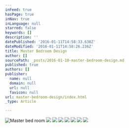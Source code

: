 ```yaml
---
inFeed: true
hasPage: true
inNav: true
inLanguage: null
starred: false
keywords: []
description: ''
datePublished: '2016-01-11T14:58:33.638Z'
dateModified: '2016-01-11T14:58:26.236Z'
title: Master Bedroom Design
author: []
sourcePath: _posts/2016-01-10-master-bedroom-design.md
published: true
authors: []
publisher:
  name: null
  domain: null
  url: null
  favicon: null
url: master-bedroom-design/index.html
_type: Article

---
```

![Master bed room](https://s3-us-west-2.amazonaws.com/the-grid-img/p/a4eaec80e40fd9435add9d4feb797d9dfb38622e.jpg)
![](https://s3-us-west-2.amazonaws.com/the-grid-img/p/7d83174d94b88f2d8f1a3898957077f2d7da5873.jpg)
![](https://s3-us-west-2.amazonaws.com/the-grid-img/p/3aa64546a5f6f2d3b6305c18503da5dd7aad342d.jpg)
![](https://s3-us-west-2.amazonaws.com/the-grid-img/p/8491a6d98e4d7480cc65c2edf694cfb2b516f8ec.jpg)
![](https://s3-us-west-2.amazonaws.com/the-grid-img/p/4e3c7de4b6b74603e2ceb764c4b3a3cbd419ecbe.jpg)
![](https://s3-us-west-2.amazonaws.com/the-grid-img/p/bfee65dc19c9bc4a038d792e749299964afe6944.jpg)
![](https://s3-us-west-2.amazonaws.com/the-grid-img/p/ec3aacbb62f6e32dd20f497bc97daaa781e60a1d.jpg)
![](https://s3-us-west-2.amazonaws.com/the-grid-img/p/f83197810e40c78ac208d6b347893c7621b33fa9.jpg)